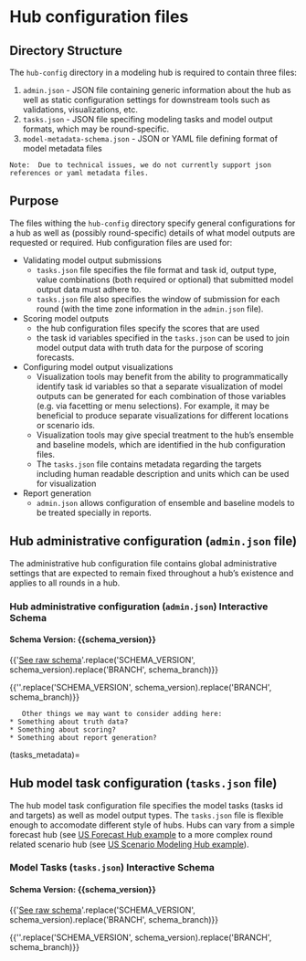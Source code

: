# Hub configuration files

## Directory Structure
The `hub-config` directory in a modeling hub is required to contain three files:
   1. `admin.json` - JSON  file containing generic information about the hub as well as static configuration settings for downstream tools such as validations, visualizations, etc.
   2. `tasks.json` - JSON file specifing modeling tasks and model output formats, which may be round-specific.
   3. `model-metadata-schema.json` - JSON or YAML file defining format of model metadata files

```{caution}
Note:  Due to technical issues, we do not currently support json references or yaml metadata files.
```

## Purpose
The files withing the `hub-config` directory specify general configurations for a hub as well as (possibly round-specific) details of what model outputs are requested or required. Hub configuration files are used for:
* Validating model output submissions
   * `tasks.json` file specifies the file format and task id, output type, value combinations (both required or optional) that submitted model output data must adhere to.
   *  `tasks.json` file also specifies the window of submission for each round (with the time zone information in the `admin.json` file). 
* Scoring model outputs
   * the hub configuration files specify the scores that are used
   * the task id variables specified in the `tasks.json` can be used to join model output data with truth data for the purpose of scoring forecasts.
* Configuring model output visualizations
   * Visualization tools may benefit from the ability to programmatically identify task id variables so that a separate visualization of model outputs can be generated for each combination of those variables (e.g. via facetting or menu selections). For example, it may be beneficial to produce separate visualizations for different locations or scenario ids.
   * Visualization tools may give special treatment to the hub’s ensemble and baseline models, which are identified in the hub configuration files.
   * The `tasks.json` file contains metadata regarding the targets including human readable description and units which can be used for visualization 
* Report generation
   * `admin.json` allows configuration of ensemble and baseline models to be treated specially in reports.


## Hub administrative configuration (`admin.json` file)

The administrative hub configuration file contains global administrative settings that are expected to remain fixed throughout a hub’s existence and applies to all rounds in a hub.

### Hub administrative configuration (`admin.json`) Interactive Schema

#### Schema Version: {{schema_version}}
{{'[See raw schema](https://raw.githubusercontent.com/Infectious-Disease-Modeling-Hubs/schemas/BRANCH/SCHEMA_VERSION/admin-schema.json)'.replace('SCHEMA_VERSION', schema_version).replace('BRANCH', schema_branch)}}

{{'<script src="../_static/docson/widget.js" data-schema="https://raw.githubusercontent.com/Infectious-Disease-Modeling-Hubs/schemas/BRANCH/SCHEMA_VERSION/admin-schema.json"></script>'.replace('SCHEMA_VERSION', schema_version).replace('BRANCH', schema_branch)}}

```{note}
   Other things we may want to consider adding here:
* Something about truth data?
* Something about scoring?
* Something about report generation?
```

(tasks_metadata)=
## Hub model task configuration (`tasks.json` file)
The hub model task configuration file specifies the model tasks (tasks id and targets) as well as model output types. The `tasks.json` file is flexible enough to accomodate different style of hubs. Hubs can vary from a simple forecast hub (see [US Forecast Hub example](/format/intro-data-formats.md) to a more complex round related scenario hub (see [US Scenario Modeling Hub example](/format/intro-data-formats.md)).


### Model Tasks (`tasks.json`) Interactive Schema

#### Schema Version: {{schema_version}}
{{'[See raw schema](https://raw.githubusercontent.com/Infectious-Disease-Modeling-Hubs/schemas/BRANCH/SCHEMA_VERSION/tasks-schema.json)'.replace('SCHEMA_VERSION', schema_version).replace('BRANCH', schema_branch)}}

{{'<script src="../_static/docson/widget.js" data-schema="https://raw.githubusercontent.com/Infectious-Disease-Modeling-Hubs/schemas/BRANCH/SCHEMA_VERSION/tasks-schema.json"></script>'.replace('SCHEMA_VERSION', schema_version).replace('BRANCH', schema_branch)}}

